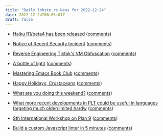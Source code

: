 ```yaml
---
title: "Daily lobste.rs News for 2022-12-24"
date: 2022-12-24T00:05:01Z
draft: false
---
```






- [Haiku R1/beta4 has been released](https://www.haiku-os.org/news/2022-12-23_haiku_r1_beta4/)
  ([comments](https://lobste.rs/s/xf162v/haiku_r1_beta4_has_been_released))



- [Notice of Recent Security Incident](https://blog.lastpass.com/2022/12/notice-of-recent-security-incident/)
  ([comments](https://lobste.rs/s/ezx10k/notice_recent_security_incident))



- [Reverse Engineering Tiktok's VM Obfuscation](https://nullpt.rs/reverse-engineering-tiktok-vm-1)
  ([comments](https://lobste.rs/s/m7chku/reverse_engineering_tiktok_s_vm))



- [A bottle of light](https://tomscii.sig7.se/2022/12/A-bottle-of-light)
  ([comments](https://lobste.rs/s/sav5fo/bottle_light))



- [Mastering Emacs Book Club](https://susam.net/club/mastering-emacs/)
  ([comments](https://lobste.rs/s/7muzke/mastering_emacs_book_club))



- [Happy Holidays, Crustaceans]()
  ([comments](https://lobste.rs/s/0q8v2t/happy_holidays_crustaceans))



- [What are you doing this weekend?]()
  ([comments](https://lobste.rs/s/gf45bd/what_are_you_doing_this_weekend))



- [What more recent developments in PLT could be useful in languages targeting much older/limited hardw]()
  ([comments](https://lobste.rs/s/su2dgi/what_more_recent_developments_plt_could))



- [9th International Workshop on Plan 9](https://iwp9.org/)
  ([comments](https://lobste.rs/s/frp5jv/9th_international_workshop_on_plan_9))



- [Build a custom Javascript linter in 5 minutes](https://dev.to/geoffreycopin/build-a-custom-javascript-linter-in-5-minutes-4a1j)
  ([comments](https://lobste.rs/s/f9txjq/build_custom_javascript_linter_5_minutes))



